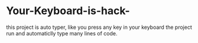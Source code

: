 # Your-Keyboard-is-hack-

this project is auto typer, like you press any key in your keyboard the project run and automaticlly type many lines of code.
